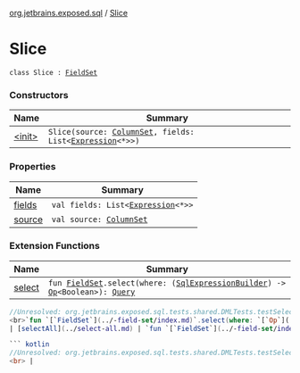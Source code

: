 [org.jetbrains.exposed.sql](../index.md) / [Slice](.)

# Slice

`class Slice : `[`FieldSet`](../-field-set/index.md)

### Constructors

| Name | Summary |
|---|---|
| [&lt;init&gt;](-init-.md) | `Slice(source: `[`ColumnSet`](../-column-set/index.md)`, fields: List<`[`Expression`](../-expression/index.md)`<*>>)` |

### Properties

| Name | Summary |
|---|---|
| [fields](fields.md) | `val fields: List<`[`Expression`](../-expression/index.md)`<*>>` |
| [source](source.md) | `val source: `[`ColumnSet`](../-column-set/index.md) |

### Extension Functions

| Name | Summary |
|---|---|
| [select](../select.md) | `fun `[`FieldSet`](../-field-set/index.md)`.select(where: (`[`SqlExpressionBuilder`](../-sql-expression-builder/index.md)`) -> `[`Op`](../-op/index.md)`<Boolean>): `[`Query`](../-query/index.md)

``` kotlin
//Unresolved: org.jetbrains.exposed.sql.tests.shared.DMLTests.testSelect01<br>```
<br>`fun `[`FieldSet`](../-field-set/index.md)`.select(where: `[`Op`](../-op/index.md)`<Boolean>): `[`Query`](../-query/index.md) |
| [selectAll](../select-all.md) | `fun `[`FieldSet`](../-field-set/index.md)`.selectAll(): `[`Query`](../-query/index.md)

``` kotlin
//Unresolved: org.jetbrains.exposed.sql.tests.shared.DMLTests.testSelectDistinct<br>```
<br> |
